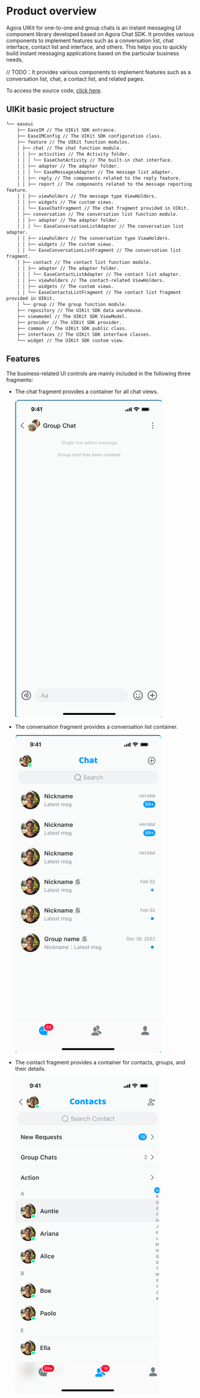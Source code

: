 # Product overview

Agora UIKit for one-to-one and group chats is an instant messaging UI component library developed based on 
Agora Chat SDK. It provides various components to implement features such as a conversation list, chat interface, 
contact list and interface, and others. This helps you to quickly build instant messaging applications based 
on the particular business needs.

// TODO：It provides various components to implement features such as a conversation list, chat, a contact list, and related pages.

To access the source code, [click here](https://github.com/easemob/chatuikit-android).

## UIKit basic project structure

```
└── easeui
    ├── EaseIM // The UIKit SDK entrance.
    ├── EaseIMConfig // The UIKit SDK configuration class.
    ├── feature // The UIKit function modules.
    │ ├── chat // The chat function module.
    │ │ ├── activities // The Activity folder.
    │ │ │ └── EaseChatActivity // The built-in chat interface.
    │ │ ├── adapter // The adapter folder.
    │ │ │ └── EaseMessagesAdapter // The message list adapter.
    │ │ ├── reply // The components related to the reply feature.
    │ │ ├── report // The components related to the message reporting feature.
    │ │ ├── viewholders // The message type ViewHolders.
    │ │ ├── widgets // The custom views.
    │ │ └── EaseChatFragment // The chat fragment provided in UIKit.
    │ ├── conversation // The conversation list function module.
    │ │ ├── adapter // The adapter folder.
    │ │ │ └── EaseConversationListAdapter // The conversation list adapter.
    │ │ ├── viewholders // The conversation type ViewHolders.
    │ │ ├── widgets // The custom views.
    │ │ └── EaseConversationListFragment // The conversation list fragment.
    │ ├── contact // The contact list function module.
    │ │ ├── adapter // The adapter folder.
    │ │ │ └── EaseContactListAdapter // The contact list adapter.
    │ │ ├── viewholders // The contact-related ViewHolders.
    │ │ ├── widgets // The custom views.
    │ │ └── EaseContactsListFragment // The contact list fragment provided in UIKit.
    │ └── group // The group function module.
    ├── repository // The UIKit SDK data warehouse.
    ├── viewmodel // The UIKit SDK ViewModel.
    ├── provider // The UIKit SDK provider.
    ├── common // The UIKit SDK public class.
    ├── interfaces // The UIKit SDK interface classes.
    └── widget // The UIKit SDK custom view.
```

## Features

The business-related UI controls are mainly included in the following three fragments:

- The chat fragment provides a container for all chat views.

    ![Group chat](../../assets/images/group_chat.png)

- The conversation fragment provides a conversation list container.

    ![Conversation list](../../assets/images/conversation_list.png)

- The contact fragment provides a container for contacts, groups, and their details.

    ![Contacts](../../assets/images/contacts.png)